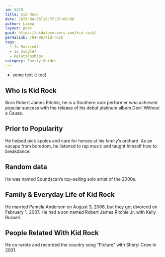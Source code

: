 ```yaml
---
id: 5370
title: Kid Rock
date: 2021-04-06T19:37:37+00:00
author: Laima
layout: post
guid: https://ukdataservers.com/kid-rock/
permalink: /04/06/kid-rock
tags:
  - Is Married?
  - Is Single?
  - Relationships
category: Family Guides
---
```


* some text
{: toc}


## Who is Kid Rock
                  
                  
                  
Born Robert James Ritchie, he is a Southern rock performer who achieved popular success with the release of his debut platinum album Devil Without a Cause.
                  
              
            
              
            
                
                
                
## Prior to Popularity
                  
                  
                  
He helped pick apples and care for horses at his family&#8217;s orchard. As an escape from boredom, he listened to rap music and taught himself how to breakdance.
                  
              
            
              
            
                
                
                
## Random data
                  
                  
                  
He was named Soundscan&#8217;s top-selling solo artist of the 2000s.
                  
              
            
              
            
                
                
                
## Family & Everyday Life of Kid Rock
                  
                  
                  
He married Pamela Anderson on August 3, 2006, but they got divorced on February 1, 2007. He had a son named Robert James Ritchie Jr. with Kelly Russell.
                  
              
            
              
            
                
                
                
## People Related With Kid Rock
                  
                  
                  
He co-wrote and recorded the country song &#8220;Picture&#8221; with Sheryl Crow in 2001.
                  
              
            
              
            
                
              
            
              
              
            
            
              
            
          
          
          